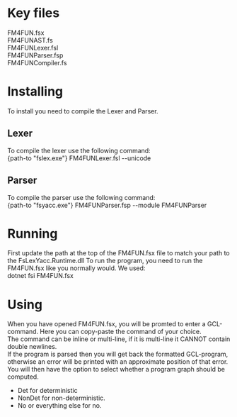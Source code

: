 # Key files
FM4FUN.fsx \
FM4FUNAST.fs \
FM4FUNLexer.fsl \
FM4FUNParser.fsp \
FM4FUNCompiler.fs

# Installing
To install you need to compile the Lexer and Parser.
## Lexer
To compile the lexer use the following command: \
{path-to "fslex.exe"} FM4FUNLexer.fsl --unicode
## Parser
To compile the parser use the following command: \
{path-to "fsyacc.exe"} FM4FUNParser.fsp --module FM4FUNParser

# Running
First update the path at the top of the FM4FUN.fsx file to match your path to the FsLexYacc.Runtime.dll
To run the program, you need to run the FM4FUN.fsx like you normally would.
We used: \
dotnet fsi FM4FUN.fsx

# Using
When you have opened FM4FUN.fsx, you will be promted to enter a GCL-command.
Here you can copy-paste the command of your choice. \
The command can be inline or multi-line, if it is multi-line it CANNOT contain double newlines. \
If the program is parsed then you will get back the formatted GCL-program, 
otherwise an error will be printed with an approximate position of that error. \
You will then have the option to select whether a program graph should be computed. 
   * Det for deterministic
   * NonDet for non-deterministic. 
   * No or everything else for no. 